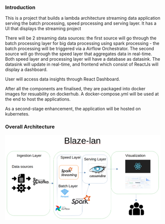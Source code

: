 ### Introduction
This is a project that builds a lambda architecture streaming data application serving the batch processing, speed processing and serving layer. It has a UI that displays the streaming project

There will be 2 streaming data sources: the first source will go through the batch processing layer for big data processing using spark processing - the batch processing will be triggered via a Airflow Orchestrator. The second source will go through the speed layer that aggregates data in real-time. Both speed layer and processing layer will have a database as datasink. The datasink will update in real-time, and frontend which consist of ReactJs will display a dashboard. 

User will access data insights through React Dashboard.

After all the components are finalised, they are packaged into docker images for resuability on dockerhub. A docker-compose.yml will be used at the end to host the applications.

As a second-stage enhancement, the application will be hosted on kubernetes. 

### Overall Architecture
![Alt text](resources/architecture-shot.png)